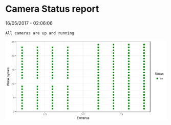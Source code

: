 Camera Status report
================
16/05/2017 - 02:06:06

    All cameras are up and running

![](camreport_files/figure-markdown_github/unnamed-chunk-2-1.png)
